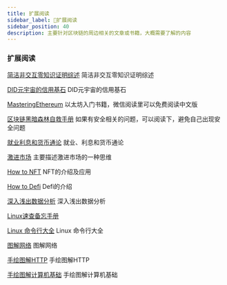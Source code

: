 ```yaml
---
title: 扩展阅读
sidebar_label: 🦌扩展阅读
sidebar_position: 40
description: 主要针对区块链的周边相关的文章或书籍，大概需要了解的内容
---
```


### 扩展阅读

[简洁非交互零知识证明综述](https://book.web3study.club/assets/简洁非交互零知识证明综述.pdf) 简洁非交互零知识证明综述

[DID元宇宙的信用基石](https://book.web3study.club/assets/DID%E5%85%83%E5%AE%87%E5%AE%99%E7%9A%84%E4%BF%A1%E7%94%A8%E5%9F%BA%E7%9F%B3.pdf) DID元宇宙的信用基石

[MasteringEthereum](https://book.web3study.club/assets/MasteringEthereum.pdf) 以太坊入门书籍，微信阅读里可以免费阅读中文版

[区块链黑暗森林自救手册](https://book.web3study.club/assets/区块链黑暗森林自救手册V1.pdf) 如果有安全相关的问题，可以阅读下，避免自己出现安全问题

[就业利息和货币通论](https://book.web3study.club/assets/%E5%B0%B1%E4%B8%9A%E5%88%A9%E6%81%AF%E5%92%8C%E8%B4%A7%E5%B8%81%E9%80%9A%E8%AE%BA.pdf) 就业、利息和货币通论 

[激进市场](https://book.web3study.club/assets/激进市场.pdf) 主要描述激进市场的一种思维

[How to NFT](https://book.web3study.club/assets/how_to_nft.pdf) NFT的介绍及应用

[How to Defi](https://book.web3study.club/assets/HowtoDeFi.pdf) Defi的介绍

[深入浅出数据分析](https://book.web3study.club/assets/深入浅出数据分析.pdf) 深入浅出数据分析

[Linux速查备忘手册](https://book.web3study.club/base/Linux速查备忘手册.pdf) 

[Linux 命令行大全](https://book.web3study.club/base/Linux命令行大全.pdf) Linux 命令行大全

[图解网络](https://book.web3study.club/base/图解网络.pdf) 图解网络

[手绘图解HTTP](https://book.web3study.club/base/手绘图解HTTP.pdf) 手绘图解HTTP

[手绘图解计算机基础](https://book.web3study.club/base/手绘图解计算机基础.pdf) 手绘图解计算机基础



